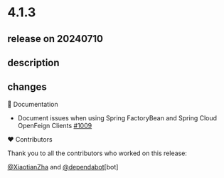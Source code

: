 # 4.1.3

## release on 20240710

## description

## changes

📔 Documentation

* Document issues when using Spring FactoryBean and Spring Cloud OpenFeign Clients <a href="https://github.com/spring-cloud/spring-cloud-openfeign/issues/1009" data-hovercard-type="issue" data-hovercard-url="/spring-cloud/spring-cloud-openfeign/issues/1009/hovercard">#1009</a>

❤️ Contributors

Thank you to all the contributors who worked on this release:

<a class="user-mention notranslate" data-hovercard-type="user" data-hovercard-url="/users/XiaotianZha/hovercard" data-octo-click="hovercard-link-click" data-octo-dimensions="link_type:self" href="https://github.com/XiaotianZha">@XiaotianZha</a> and <a class="user-mention notranslate" data-hovercard-type="organization" data-hovercard-url="/orgs/dependabot/hovercard" data-octo-click="hovercard-link-click" data-octo-dimensions="link_type:self" href="https://github.com/dependabot">@dependabot</a>[bot]

